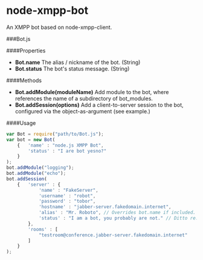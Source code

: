 node-xmpp-bot
=============

An XMPP bot based on node-xmpp-client.

###Bot.js

####Properties

* **Bot.name**
The alias / nickname of the bot. (String)
* **Bot.status**
The bot's status message. (String)

####Methods

* **Bot.addModule(moduleName)**
Add module <moduleName> to the bot, where <moduleName> references the name of a subdirectory of bot_modules.
* **Bot.addSession(options)**
Add a client-to-server session to the bot, configured via the <options> object-as-argument (see example.)

####Usage

```js
var Bot = require("path/to/Bot.js");
var bot = new Bot(
	{	'name' : "node.js XMPP Bot",
		'status' : "I are bot yesno?"
	}
);
bot.addModule("logging");
bot.addModule("echo");
bot.addSession(
	{	'server' : {
			'name' : "FakeServer",
			'username' : "robot",
			'password' : "tobor",
			'hostname' : "jabber-server.fakedomain.internet",
			'alias' : "Mr. Roboto", // Overrides bot.name if included.
			'status' : "I am a bot, you probably are not." // Ditto re: status
		},
		'rooms' : [
			"testroom@conference.jabber-server.fakedomain.internet"
		]
	}
);
```